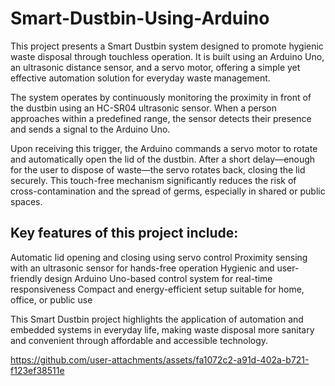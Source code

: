 # Smart-Dustbin-Using-Arduino
This project presents a Smart Dustbin system designed to promote hygienic waste disposal through touchless operation. It is built using an Arduino Uno, an ultrasonic distance sensor, and a servo motor, offering a simple yet effective automation solution for everyday waste management.

The system operates by continuously monitoring the proximity in front of the dustbin using an HC-SR04 ultrasonic sensor. When a person approaches within a predefined range, the sensor detects their presence and sends a signal to the Arduino Uno.

Upon receiving this trigger, the Arduino commands a servo motor to rotate and automatically open the lid of the dustbin. After a short delay—enough for the user to dispose of waste—the servo rotates back, closing the lid securely. This touch-free mechanism significantly reduces the risk of cross-contamination and the spread of germs, especially in shared or public spaces.

## Key features of this project include:
Automatic lid opening and closing using servo control
Proximity sensing with an ultrasonic sensor for hands-free operation
Hygienic and user-friendly design
Arduino Uno-based control system for real-time responsiveness
Compact and energy-efficient setup suitable for home, office, or public use

This Smart Dustbin project highlights the application of automation and embedded systems in everyday life, making waste disposal more sanitary and convenient through affordable and accessible technology.


https://github.com/user-attachments/assets/fa1072c2-a91d-402a-b721-f123ef38511e

